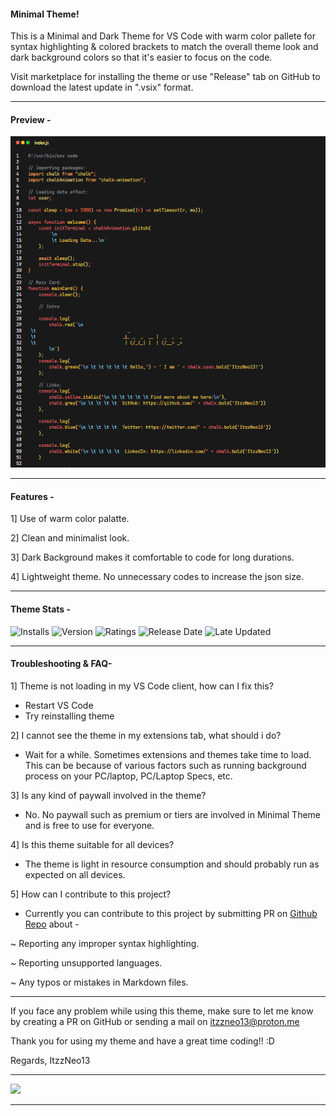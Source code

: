 #### Minimal Theme!

This is a Minimal and Dark Theme for VS Code with warm color pallete for syntax highlighting & colored brackets to match the overall theme look and dark background colors so that it's easier to focus on the code.

Visit marketplace for installing the theme or use "Release" tab on GitHub to download the latest update in ".vsix" format.

-----

#### Preview - 

![preview](./images/preview.png)

-----

#### Features -
1] Use of warm color palatte.

2] Clean and minimalist look.

3] Dark Background makes it comfortable to code for long durations.

4] Lightweight theme. No unnecessary codes to increase the json size.


-----

#### Theme Stats - 

<img src="https://img.shields.io/visual-studio-marketplace/i/ItzzNeo1305.minimal-theme?style=for-the-badge" alt="Installs">

<img src="https://img.shields.io/visual-studio-marketplace/v/ItzzNeo1305.minimal-theme?color=green&style=for-the-badge" alt="Version">

<img src="https://img.shields.io/visual-studio-marketplace/r/ItzzNeo1305.minimal-theme?color=green&style=for-the-badge" alt="Ratings">


<img src="https://img.shields.io/visual-studio-marketplace/release-date/ItzzNeo1305.minimal-theme?style=for-the-badge" alt="Release Date">

<img src="https://img.shields.io/visual-studio-marketplace/last-updated/ItzzNeo1305.minimal-theme?style=for-the-badge" alt="Late Updated">


-----

#### Troubleshooting & FAQ-

1] Theme is not loading in my VS Code client, how can I fix this?
- Restart VS Code
- Try reinstalling theme

2] I cannot see the theme in my extensions tab, what should i do? 
- Wait for a while. Sometimes extensions and themes take time to load. This can be because of various factors such as running background process on your PC/laptop, PC/Laptop Specs, etc.

3] Is any kind of paywall involved in the theme?
- No. No paywall such as premium or tiers are involved in Minimal Theme and is free to use for everyone.

4] Is this theme suitable for all devices?
- The theme is light in resource consumption and should probably run as expected on all devices.

5] How can I contribute to this project?

- Currently you can contribute to this project by submitting PR on [Github Repo](https://github.com/ItzzNeo13/Minimal-Theme) about -

~ Reporting any improper syntax highlighting.

~ Reporting unsupported languages.

~ Any typos or mistakes in Markdown files.

-----

If you face any problem while using this theme, make sure to let me know by creating a PR on GitHub or sending a mail on itzzneo13@proton.me

Thank you for using my theme and have a great time coding!! :D 

Regards,
ItzzNeo13

----

<a href="https://github.com/ItzzNeo13" alt="Creator Tag"><img src="https://img.shields.io/static/v1?style=for-the-badge&label=CREATED%20BY&message=ItzzNeo13&color=000000&logo=github"></a>

----
